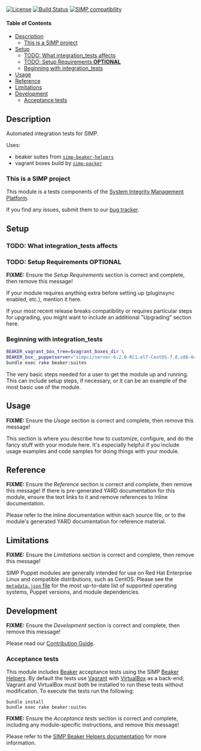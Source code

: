 [![License](http://img.shields.io/:license-apache-blue.svg)](http://www.apache.org/licenses/LICENSE-2.0.html) [![Build Status](https://travis-ci.org/simp/pupmod-simp-integration_tests.svg)](https://travis-ci.org/simp/pupmod-simp-integration_tests) [![SIMP compatibility](https://img.shields.io/badge/SIMP%20compatibility-6.*-orange.svg)](https://img.shields.io/badge/SIMP%20compatibility-6.*-orange.svg)

#### Table of Contents
<!-- vim-markdown-toc GFM -->

* [Description](#description)
  * [This is a SIMP project](#this-is-a-simp-project)
* [Setup](#setup)
  * [TODO: What integration_tests affects](#todo-what-integration_tests-affects)
  * [TODO: Setup Requirements **OPTIONAL**](#todo-setup-requirements-optional)
  * [Beginning with integration_tests](#beginning-with-integration_tests)
* [Usage](#usage)
* [Reference](#reference)
* [Limitations](#limitations)
* [Development](#development)
  * [Acceptance tests](#acceptance-tests)

<!-- vim-markdown-toc -->

## Description

Automated integration tests for SIMP.

Uses:

* beaker suites from [`simp-beaker-helpers`][simp-beaker-helpers]
* vagrant boxes build by [`simp-packer`][simp-packer]

### This is a SIMP project

This module is a tests components of the [System Integrity Management
Platform][simp].

If you find any issues, submit them to our [bug tracker][simp-jira].

## Setup

### TODO: What integration_tests affects


### TODO: Setup Requirements **OPTIONAL**

**FIXME:** Ensure the *Setup Requirements* section is correct and complete, then remove this message!

If your module requires anything extra before setting up (pluginsync enabled,
etc.), mention it here.

If your most recent release breaks compatibility or requires particular steps
for upgrading, you might want to include an additional "Upgrading" section
here.

### Beginning with integration_tests


```sh
BEAKER_vagrant_box_tree=$vagrant_boxes_dir \
BEAKER_box__puppetserver="simpci/server-6.2.0-RC1.el7-CentOS-7.0.x86-64" \
bundle exec rake beaker:suites
```

The very basic steps needed for a user to get the module up and running. This
can include setup steps, if necessary, or it can be an example of the most
basic use of the module.

## Usage

**FIXME:** Ensure the *Usage* section is correct and complete, then remove this message!

This section is where you describe how to customize, configure, and do the
fancy stuff with your module here. It's especially helpful if you include usage
examples and code samples for doing things with your module.

## Reference

**FIXME:** Ensure the *Reference* section is correct and complete, then remove this message!  If there is pre-generated YARD documentation for this module, ensure the text links to it and remove references to inline documentation.

Please refer to the inline documentation within each source file, or to the
module's generated YARD documentation for reference material.

## Limitations

**FIXME:** Ensure the *Limitations* section is correct and complete, then remove this message!

SIMP Puppet modules are generally intended for use on Red Hat Enterprise Linux
and compatible distributions, such as CentOS. Please see the
[`metadata.json` file](./metadata.json) for the most up-to-date list of
supported operating systems, Puppet versions, and module dependencies.

## Development

**FIXME:** Ensure the *Development* section is correct and complete, then remove this message!

Please read our [Contribution Guide](http://simp-doc.readthedocs.io/en/stable/contributors_guide/index.html).

### Acceptance tests

This module includes [Beaker](https://github.com/puppetlabs/beaker) acceptance
tests using the SIMP [Beaker Helpers](https://github.com/simp/rubygem-simp-beaker-helpers).
By default the tests use [Vagrant](https://www.vagrantup.com/) with
[VirtualBox](https://www.virtualbox.org) as a back-end; Vagrant and VirtualBox
must both be installed to run these tests without modification. To execute the
tests run the following:

```shell
bundle install
bundle exec rake beaker:suites
```

**FIXME:** Ensure the *Acceptance tests* section is correct and complete, including any module-specific instructions, and remove this message!

Please refer to the [SIMP Beaker Helpers documentation](https://github.com/simp/rubygem-simp-beaker-helpers/blob/master/README.md)
for more information.

[simp]:                     https://github.com/NationalSecurityAgency/SIMP
[simp-contrib]:             https://simp.readthedocs.io/en/master/contributors_guide/
[simp-jira]:                https://simp-project.atlassian.net
[simp-beaker-helpers]:      https://github.com/simp/rubygem-simp-beaker-helpers
[simp-beaker-helpers-docs]: https://github.com/simp/rubygem-simp-beaker-helpers/
[simp-packer]:              https://github.com/simp/simp-packer
